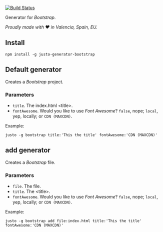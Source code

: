 [![Build Status](https://travis-ci.org/justojsg/justo-generator-bootstrap.svg?branch=master)](https://travis-ci.org/justojsg/justo-generator-bootstrap)

Generator for *Bootstrap*.

*Proudly made with ♥ in Valencia, Spain, EU.*

## Install

```
npm install -g justo-generator-bootstrap
```

## Default generator

Creates a *Bootstrap* project.

### Parameters

- `title`. The index.html &lt;title>.
- `fontAwesome`. Would you like to use *Font Awesome*? `false`, nope; `local`, yep, locally; or `CDN (MAXCDN)`.

Example:

```
justo -g bootstrap title:'This the title' fontAwesome:'CDN (MAXCDN)'
```

## add generator

Creates a *Bootstrap* file.

### Parameters

- `file`. The file.
- `title`. The &lt;title>.
- `fontAwesome`. Would you like to use *Font Awesome*? `false`, nope; `local`, yep, locally; or `CDN (MAXCDN)`.

Example:

```
justo -g bootstrap add file:index.html title:'This the title' fontAwesome:'CDN (MAXCDN)'
```
